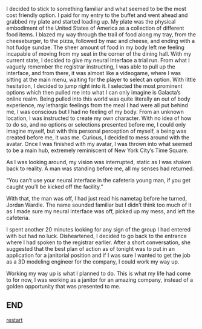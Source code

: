 I decided to stick to something familiar and what seemed to be the most cost friendly option. I paid for my entry to the buffet and went ahead and grabbed my plate and started loading up. My plate was the physical embodiment of the United States of America as a collection of different food items. I blazed my way through the trail of food along my tray, from the cheeseburger, to the pizza, followed by mac and cheese, and ending with a hot fudge sundae. The sheer amount of food in my body left me feeling incapable of moving from my seat in the corner of the dining hall. With my current state, I decided to give my neural interface a trial run. From what I vaguely remember the registrar instructing, I was able to pull up the interface, and from there, it was almost like a videogame, where I was sitting at the main menu, waiting for the player to select an option. With little hesitation, I decided to jump right into it. I selected the most prominent options which then pulled me into what I can only imagine is Galacta’s online realm. Being pulled into this world was quite literally an out of body experience, my lethargic feelings from the meal I had were all put behind me, I was conscious but I had no feeling of my body. From an unknown location, I was instructed to create my own character. With no idea of how to do so, and no options or selections presented before me, I could only imagine myself, but with this personal perception of myself, a being was created before me, it was me. Curious, I decided to mess around with the avatar. Once I was finished with my avatar, I was thrown into what seemed to be a main hub, extremely reminiscent of New York City’s Time Square. 

As I was looking around, my vision was interrupted, static as I was shaken back to reality. A man was standing before me, all my senses had returned.

“You can’t use your neural interface in the cafeteria young man, if you get caught you’ll be kicked off the facility.”

With that, the man was off, I had just read his nametag before he turned, Jordan Wardle. The name sounded familiar but I didn’t think too much of it as I made sure my neural interface was off, picked up my mess, and left the cafeteria.

I spent another 20 minutes looking for any sign of the group I had entered with but had no luck. Disheartened, I decided to go back to the entrance where I had spoken to the registrar earlier. After a short conversation, she suggested that the best plan of action as of tonight was to put in an application for a janitorial position and if I was sure I wanted to get the job as a 3D modeling engineer for the company, I could work my way up. 

Working my way up is what I planned to do. This is what my life had come to for now, I was working as a janitor for an amazing company, instead of a golden opportunity that was presented to me.

## **END**

[restart](story.md)